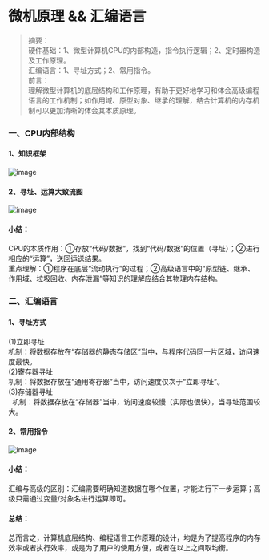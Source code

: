 # 微机原理 && 汇编语言
> 摘要：<br>硬件基础：1、微型计算机CPU的内部构造，指令执行逻辑；2、定时器构造及工作原理。<br>汇编语言：1、寻址方式；2、常用指令。<br>
> 前言：<br>理解微型计算机的底层结构和工作原理，有助于更好地学习和体会高级编程语言的工作机制；如作用域、原型对象、继承的理解，结合计算机的内存机制可以更加清晰的体会其本质原理。

### 一、CPU内部结构
#### 1、知识框架
![image](https://github.com/Liquan-gdut/-80x86-Micro-computer-theory/blob/master/CPU.png)

#### 2、寻址、运算大致流图
![image](https://github.com/Liquan-gdut/-80x86-Micro-computer-theory/blob/master/%E4%BB%A3%E7%A0%81%E8%BF%90%E8%A1%8C%E5%A4%A7%E8%87%B4%E6%B5%81%E5%9B%BE.png)
#### 小结：<br>
CPU的本质作用：①存放“代码/数据”，找到“代码/数据”的位置（寻址）；②进行相应的“运算”，送回运送结果。<br>
重点理解：①程序在底层“流动执行”的过程；②高级语言中的“原型链、继承、作用域、垃圾回收、内存泄漏”等知识的理解应结合其物理内存结构。<br>

### 二、汇编语言

#### 1、寻址方式

(1)立即寻址<br>
   机制：将数据存放在“存储器的静态存储区”当中，与程序代码同一片区域，访问速度最快。<br>
(2)寄存器寻址<br>
   机制：将数据存放在“通用寄存器”当中，访问速度仅次于“立即寻址”。<br>
(3)存储器寻址<br>
   机制：将数据存放在“存储器”当中，访问速度较慢（实际也很快），当寻址范围较大。<br>

#### 2、常用指令
![image](https://github.com/Liquan-gdut/-80x86-Micro-computer-theory/blob/master/masm.png)

#### 小结：<br>
汇编与高级的区别：汇编需要明确知道数据在哪个位置，才能进行下一步运算；高级只需通过变量/对象名进行运算即可。

#### 总结：<br>
总而言之，计算机底层结构、编程语言工作原理的设计，均是为了提高程序的内存效率或者执行效率，或是为了用户的使用方便，或者在以上之间取均衡。

